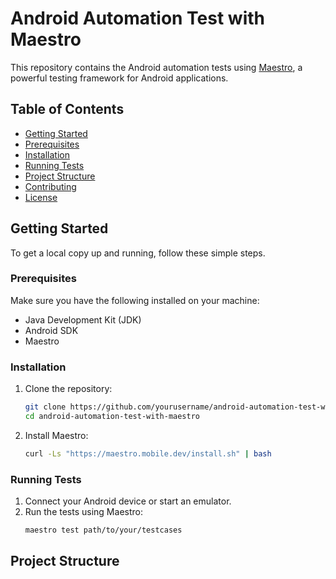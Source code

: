 # Android Automation Test with Maestro

This repository contains the Android automation tests using [Maestro](https://maestro.mobile.dev/), a powerful testing framework for Android applications.

## Table of Contents
- [Getting Started](#getting-started)
- [Prerequisites](#prerequisites)
- [Installation](#installation)
- [Running Tests](#running-tests)
- [Project Structure](#project-structure)
- [Contributing](#contributing)
- [License](#license)

## Getting Started

To get a local copy up and running, follow these simple steps.

### Prerequisites

Make sure you have the following installed on your machine:
- Java Development Kit (JDK)
- Android SDK
- Maestro

### Installation

1. Clone the repository:
    ```sh
    git clone https://github.com/yourusername/android-automation-test-with-maestro.git
    cd android-automation-test-with-maestro
    ```

2. Install Maestro:
    ```sh
    curl -Ls "https://maestro.mobile.dev/install.sh" | bash
    ```

### Running Tests

1. Connect your Android device or start an emulator.
2. Run the tests using Maestro:
    ```sh
    maestro test path/to/your/testcases
    ```

## Project Structure


